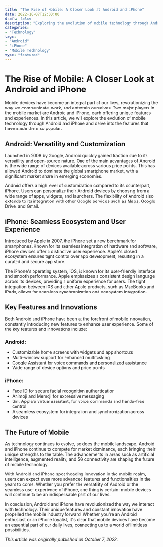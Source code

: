 ```yaml
---
title: "The Rise of Mobile: A Closer Look at Android and iPhone"
date: 2022-10-07T12:00:00
draft: false
description: "Exploring the evolution of mobile technology through Android and iPhone"
categories:
- "Technology"
tags:
- "Android"
- "iPhone"
- "Mobile Technology"
type: "featured"
---
```


# The Rise of Mobile: A Closer Look at Android and iPhone

Mobile devices have become an integral part of our lives, revolutionizing the way we communicate, work, and entertain ourselves. Two major players in the mobile market are Android and iPhone, each offering unique features and experiences. In this article, we will explore the evolution of mobile technology through Android and iPhone and delve into the features that have made them so popular.

## Android: Versatility and Customization

Launched in 2008 by Google, Android quickly gained traction due to its versatility and open-source nature. One of the main advantages of Android is the wide range of devices available across various price points. This has allowed Android to dominate the global smartphone market, with a significant market share in emerging economies.

Android offers a high level of customization compared to its counterpart, iPhone. Users can personalize their Android devices by choosing from a wide range of apps, widgets, and launchers. The flexibility of Android also extends to its integration with other Google services such as Maps, Google Drive, and Gmail.

## iPhone: Seamless Ecosystem and User Experience

Introduced by Apple in 2007, the iPhone set a new benchmark for smartphones. Known for its seamless integration of hardware and software, iPhone devices offer a distinctive user experience. Apple's closed ecosystem ensures tight control over app development, resulting in a curated and secure app store.

The iPhone's operating system, iOS, is known for its user-friendly interface and smooth performance. Apple emphasizes a consistent design language across its devices, providing a uniform experience for users. The tight integration between iOS and other Apple products, such as MacBooks and iPads, allows for seamless synchronization and ecosystem integration.

## Key Features and Innovations

Both Android and iPhone have been at the forefront of mobile innovation, constantly introducing new features to enhance user experience. Some of the key features and innovations include:

### Android:
- Customizable home screens with widgets and app shortcuts
- Multi-window support for enhanced multitasking
- Google Assistant for voice commands and personalized assistance
- Wide range of device options and price points

### iPhone:
- Face ID for secure facial recognition authentication
- Animoji and Memoji for expressive messaging
- Siri, Apple's virtual assistant, for voice commands and hands-free control
- A seamless ecosystem for integration and synchronization across devices

## The Future of Mobile

As technology continues to evolve, so does the mobile landscape. Android and iPhone continue to compete for market dominance, each bringing their unique strengths to the table. The advancements in areas such as artificial intelligence, augmented reality, and 5G connectivity are shaping the future of mobile technology.

With Android and iPhone spearheading innovation in the mobile realm, users can expect even more advanced features and functionalities in the years to come. Whether you prefer the versatility of Android or the seamless user experience of iPhone, one thing is certain: mobile devices will continue to be an indispensable part of our lives.

In conclusion, Android and iPhone have revolutionized the way we interact with technology. Their unique features and constant innovation have propelled the mobile industry forward. Whether you're an Android enthusiast or an iPhone loyalist, it's clear that mobile devices have become an essential part of our daily lives, connecting us to a world of limitless possibilities.

*This article was originally published on October 7, 2022.*
